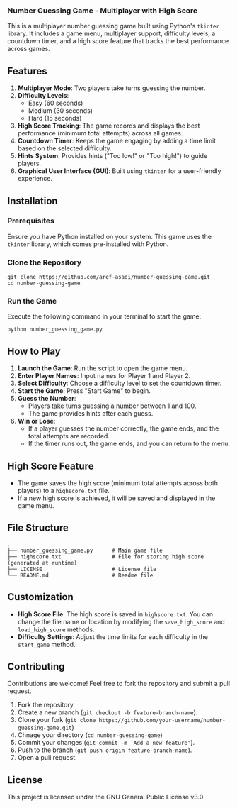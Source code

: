### Number Guessing Game - Multiplayer with High Score

This is a multiplayer number guessing game built using Python's `tkinter` library. It includes a game menu, multiplayer support, difficulty levels, a countdown timer, and a high score feature that tracks the best performance across games.

## Features

1. **Multiplayer Mode**: Two players take turns guessing the number.
2. **Difficulty Levels**: 
   - Easy (60 seconds)
   - Medium (30 seconds)
   - Hard (15 seconds)
3. **High Score Tracking**: The game records and displays the best performance (minimum total attempts) across all games.
4. **Countdown Timer**: Keeps the game engaging by adding a time limit based on the selected difficulty.
5. **Hints System**: Provides hints ("Too low!" or "Too high!") to guide players.
6. **Graphical User Interface (GUI)**: Built using `tkinter` for a user-friendly experience.

## Installation

### Prerequisites

Ensure you have Python installed on your system. This game uses the `tkinter` library, which comes pre-installed with Python.

### Clone the Repository

```
git clone https://github.com/aref-asadi/number-guessing-game.git
cd number-guessing-game
```

### Run the Game

Execute the following command in your terminal to start the game:

```
python number_guessing_game.py
```

## How to Play

1. **Launch the Game**: Run the script to open the game menu.
2. **Enter Player Names**: Input names for Player 1 and Player 2.
3. **Select Difficulty**: Choose a difficulty level to set the countdown timer.
4. **Start the Game**: Press "Start Game" to begin.
5. **Guess the Number**:
   - Players take turns guessing a number between 1 and 100.
   - The game provides hints after each guess.
6. **Win or Lose**:
   - If a player guesses the number correctly, the game ends, and the total attempts are recorded.
   - If the timer runs out, the game ends, and you can return to the menu.

## High Score Feature

- The game saves the high score (minimum total attempts across both players) to a `highscore.txt` file.
- If a new high score is achieved, it will be saved and displayed in the game menu.

## File Structure

```
.
├── number_guessing_game.py      # Main game file
├── highscore.txt                # File for storing high score (generated at runtime)
├── LICENSE                      # License file
└── README.md                    # Readme file
```

## Customization

- **High Score File**: The high score is saved in `highscore.txt`. You can change the file name or location by modifying the `save_high_score` and `load_high_score` methods.
- **Difficulty Settings**: Adjust the time limits for each difficulty in the `start_game` method.

## Contributing

Contributions are welcome! Feel free to fork the repository and submit a pull request.

1. Fork the repository.
2. Create a new branch (`git checkout -b feature-branch-name`).
3. Clone your fork (`git clone https://github.com/your-username/number-guessing-game.git`)
4. Chnage your directory (`cd number-guessing-game`)
5. Commit your changes (`git commit -m 'Add a new feature'`).
6. Push to the branch (`git push origin feature-branch-name`).
7. Open a pull request.

## License

This project is licensed under the GNU General Public License v3.0.